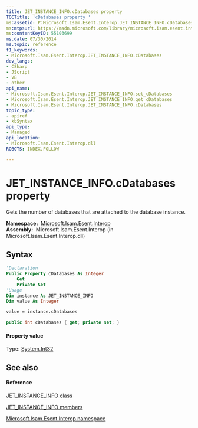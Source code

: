 ```yaml
---
title: JET_INSTANCE_INFO.cDatabases property 
TOCTitle: 'cDatabases property '
ms:assetid: P:Microsoft.Isam.Esent.Interop.JET_INSTANCE_INFO.cDatabases
ms:mtpsurl: https://msdn.microsoft.com/library/microsoft.isam.esent.interop.jet_instance_info.cdatabases(v=EXCHG.10)
ms:contentKeyID: 55103699
ms.date: 07/30/2014
ms.topic: reference
f1_keywords:
- Microsoft.Isam.Esent.Interop.JET_INSTANCE_INFO.cDatabases
dev_langs:
- CSharp
- JScript
- VB
- other
api_name: 
- Microsoft.Isam.Esent.Interop.JET_INSTANCE_INFO.set_cDatabases
- Microsoft.Isam.Esent.Interop.JET_INSTANCE_INFO.get_cDatabases
- Microsoft.Isam.Esent.Interop.JET_INSTANCE_INFO.cDatabases
topic_type: 
- apiref
- kbSyntax
api_type: 
- Managed
api_location: 
- Microsoft.Isam.Esent.Interop.dll
ROBOTS: INDEX,FOLLOW

---
```


# JET_INSTANCE_INFO.cDatabases property

Gets the number of databases that are attached to the database instance.

**Namespace:**  [Microsoft.Isam.Esent.Interop](hh596136\(v=exchg.10\).md)  
**Assembly:**  Microsoft.Isam.Esent.Interop (in Microsoft.Isam.Esent.Interop.dll)

## Syntax

``` vb
'Declaration
Public Property cDatabases As Integer
    Get
    Private Set
'Usage
Dim instance As JET_INSTANCE_INFO
Dim value As Integer

value = instance.cDatabases
```

``` csharp
public int cDatabases { get; private set; }
```

#### Property value

Type: [System.Int32](https://docs.microsoft.com/dotnet/api/system.int32?redirectedfrom=MSDN)  

## See also

#### Reference

[JET_INSTANCE_INFO class](dn335182\(v=exchg.10\).md)

[JET_INSTANCE_INFO members](dn335183\(v=exchg.10\).md)

[Microsoft.Isam.Esent.Interop namespace](hh596136\(v=exchg.10\).md)

